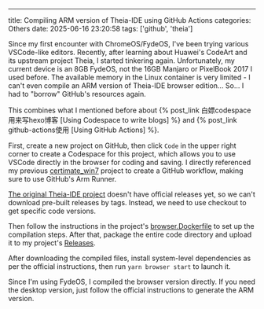 ---
title: Compiling ARM version of Theia-IDE using GitHub Actions
categories: Others
date: 2025-06-16 23:20:58
tags: ['github', 'theia']

Since my first encounter with ChromeOS/FydeOS, I've been trying various VSCode-like editors. Recently, after learning about Huawei's CodeArt and its upstream project Theia, I started tinkering again. 
Unfortunately, my current device is an 8GB FydeOS, not the 16GB Manjaro or PixelBook 2017 I used before. The available memory in the Linux container is very limited - I can't even compile an ARM version of Theia-IDE browser edition... So... I had to "borrow" GitHub's resources again.

<!-- more -->

This combines what I mentioned before about {% post_link 白嫖codespace用来写hexo博客 [Using Codespace to write blogs] %} and {% post_link github-actions使用 [Using GitHub Actions] %}.

First, create a new project on GitHub, then click `Code` in the upper right corner to create a Codespace for this project, which allows you to use VSCode directly in the browser for coding and saving.
I directly referenced my previous [certimate_win7](https://github.com/SilenWang/certimate_win7) project to create a GitHub workflow, making sure to use GitHub's Arm Runner.

[The original Theia-IDE project](https://github.com/eclipse-theia/theia-ide) doesn't have official releases yet, so we can't download pre-built releases by tags. Instead, we need to use checkout to get specific code versions.

Then follow the instructions in the project's [browser.Dockerfile](https://github.com/eclipse-theia/theia-ide/blob/master/browser.Dockerfile) to set up the compilation steps. After that, package the entire code directory and upload it to my project's [Releases](https://github.com/SilenWang/theia-ide-browser-build/releases).

After downloading the compiled files, install system-level dependencies as per the official instructions, then run `yarn browser start` to launch it.

Since I'm using FydeOS, I compiled the browser version directly. If you need the desktop version, just follow the official instructions to generate the ARM version.
